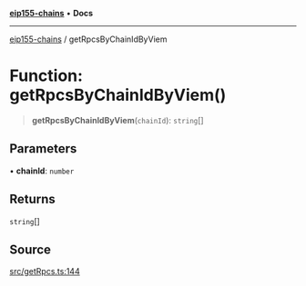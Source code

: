 [**eip155-chains**](../README.md) • **Docs**

***

[eip155-chains](../globals.md) / getRpcsByChainIdByViem

# Function: getRpcsByChainIdByViem()

> **getRpcsByChainIdByViem**(`chainId`): `string`[]

## Parameters

• **chainId**: `number`

## Returns

`string`[]

## Source

[src/getRpcs.ts:144](https://github.com/ivanzzeth/eip155-chains/blob/22c7ef2cf5ad8b30c8773b9a336fe5b8ea173773/src/getRpcs.ts#L144)
